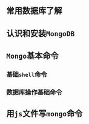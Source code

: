## 常用数据库了解

## 认识和安装`MongoDB`

## `Mongo`基本命令

### 基础`shell`命令
### 数据库操作基础命令

## 用`js`文件写`mongo`命令

